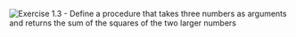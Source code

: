 ![Exercise 1.3 - Define a procedure that takes three numbers
as arguments and returns the sum of the squares of the two
larger numbers](image.png)